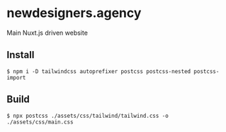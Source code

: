 # newdesigners.agency

Main Nuxt.js driven website

## Install

```
$ npm i -D tailwindcss autoprefixer postcss postcss-nested postcss-import
```

## Build

```
$ npx postcss ./assets/css/tailwind/tailwind.css -o ./assets/css/main.css
```
